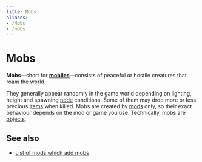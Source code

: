 ```yaml
---
title: Mobs
aliases:
- /Mobs
- /mobs
---
```


# Mobs

**Mobs**—short for [**mobiles**](https://en.wikipedia.org/wiki/Mob_(video_games))—consists of peaceful or hostile creatures that roam the world.

They generally appear randomly in the game world depending on lighting, height and spawning [node](/for-players/nodes) conditions. Some of them may drop more or less precious [items](/for-players/items) when killed. Mobs are created by [mods](/for-players/mods) only, so their exact behaviour depends on the mod or game you use. Technically, mobs are [objects](/for-engine-devs/objects).

See also
--------

*   [List of mods which add mobs](https://content.luanti.org/packages/?type=mod&page=1&tag=mobs)
